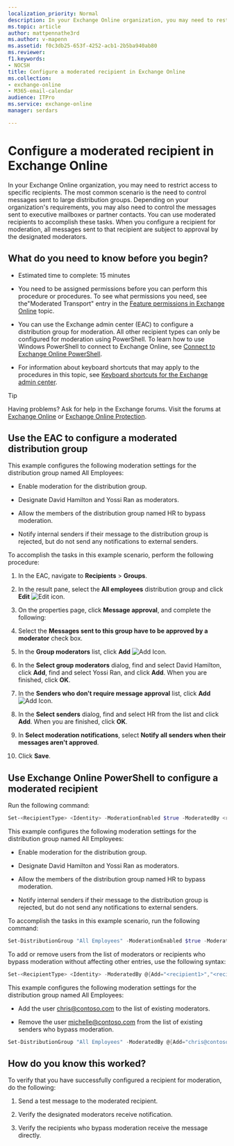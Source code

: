 ```yaml
---
localization_priority: Normal
description: In your Exchange Online organization, you may need to restrict access to specific recipients. The most common scenario is the need to control messages sent to large distribution groups. Depending on your organization's requirements, you may also need to control the messages sent to executive mailboxes or partner contacts. You can use moderated recipients to accomplish these tasks. When you configure a recipient for moderation, all messages sent to that recipient are subject to approval by the designated moderators.
ms.topic: article
author: mattpennathe3rd
ms.author: v-mapenn
ms.assetid: f0c3db25-653f-4252-acb1-2b5ba940ab80
ms.reviewer: 
f1.keywords:
- NOCSH
title: Configure a moderated recipient in Exchange Online
ms.collection: 
- exchange-online
- M365-email-calendar
audience: ITPro
ms.service: exchange-online
manager: serdars

---
```


# Configure a moderated recipient in Exchange Online

In your Exchange Online organization, you may need to restrict access to specific recipients. The most common scenario is the need to control messages sent to large distribution groups. Depending on your organization's requirements, you may also need to control the messages sent to executive mailboxes or partner contacts. You can use moderated recipients to accomplish these tasks. When you configure a recipient for moderation, all messages sent to that recipient are subject to approval by the designated moderators.

## What do you need to know before you begin?

- Estimated time to complete: 15 minutes

- You need to be assigned permissions before you can perform this procedure or procedures. To see what permissions you need, see the"Moderated Transport" entry in the [Feature permissions in Exchange Online](../permissions-exo/feature-permissions.md) topic.

- You can use the Exchange admin center (EAC) to configure a distribution group for moderation. All other recipient types can only be configured for moderation using PowerShell. To learn how to use Windows PowerShell to connect to Exchange Online, see [Connect to Exchange Online PowerShell](https://go.microsoft.com/fwlink/p/?linkid=396554).

- For information about keyboard shortcuts that may apply to the procedures in this topic, see [Keyboard shortcuts for the Exchange admin center](../accessibility/keyboard-shortcuts-in-admin-center.md).

> [!TIP]
> Having problems? Ask for help in the Exchange forums. Visit the forums at [Exchange Online](https://go.microsoft.com/fwlink/p/?linkId=267542) or [Exchange Online Protection](https://go.microsoft.com/fwlink/p/?linkId=285351).

## Use the EAC to configure a moderated distribution group
<a name="EMCtoConfigureModeration"> </a>

This example configures the following moderation settings for the distribution group named All Employees:

- Enable moderation for the distribution group.

- Designate David Hamilton and Yossi Ran as moderators.

- Allow the members of the distribution group named HR to bypass moderation.

- Notify internal senders if their message to the distribution group is rejected, but do not send any notifications to external senders.

To accomplish the tasks in this example scenario, perform the following procedure:

1. In the EAC, navigate to **Recipients** \> **Groups**.

2. In the result pane, select the **All employees** distribution group and click **Edit** ![Edit icon](../media/ITPro_EAC_EditIcon.gif).

3. On the properties page, click **Message approval**, and complete the following:

  1. Select the **Messages sent to this group have to be approved by a moderator** check box.

  2. In the **Group moderators** list, click **Add** ![Add Icon](../media/ITPro_EAC_AddIcon.gif).

  3. In the **Select group moderators** dialog, find and select David Hamilton, click **Add**, find and select Yossi Ran, and click **Add**. When you are finished, click **OK**.

  4. In the **Senders who don't require message approval** list, click **Add** ![Add Icon](../media/ITPro_EAC_AddIcon.gif).

  5. In the **Select senders** dialog, find and select HR from the list and click **Add**. When you are finished, click **OK**.

  6. In **Select moderation notifications**, select **Notify all senders when their messages aren't approved**.

4. Click **Save**.

## Use Exchange Online PowerShell to configure a moderated recipient
<a name="EMCtoConfigureModeration"> </a>

Run the following command:

```PowerShell
Set-<RecipientType> <Identity> -ModerationEnabled $true -ModeratedBy <recipient1,recipient2...> -ByPassModerationFromSendersOrMembers <recipient1,recipient2...> -SendModerationNotifications <Never | Always | Internal>
```

This example configures the following moderation settings for the distribution group named All Employees:

- Enable moderation for the distribution group.

- Designate David Hamilton and Yossi Ran as moderators.

- Allow the members of the distribution group named HR to bypass moderation.

- Notify internal senders if their message to the distribution group is rejected, but do not send any notifications to external senders.

To accomplish the tasks in this example scenario, run the following command:

```PowerShell
Set-DistributionGroup "All Employees" -ModerationEnabled $true -ModeratedBy "David Hamilton","Yossi Ran" -ByPassModerationFromSendersOrMembers HR -SendModerationNotifications Internal
```

To add or remove users from the list of moderators or recipients who bypass moderation without affecting other entries, use the following syntax:

```PowerShell
Set-<RecipientType> <Identity> -ModeratedBy @{Add="<recipient1>","<recipient2>"...; Remove="<recipient1>","<recipient2>"...} -ByPassModerationFromSendersOrMembers @{Add="<recipient1>","<recipient2>"...; Remove="<recipient1>","<recipient2>"...}
```

This example configures the following moderation settings for the distribution group named All Employees:

- Add the user chris@contoso.com to the list of existing moderators.

- Remove the user michelle@contoso.com from the list of existing senders who bypass moderation.

```PowerShell
Set-DistributionGroup "All Employees" -ModeratedBy @{Add="chris@contoso.com"} -ByPassModerationFromSendersOrMembers @{Remove="michelle@contoso.com"
```

## How do you know this worked?

To verify that you have successfully configured a recipient for moderation, do the following:

1. Send a test message to the moderated recipient.

2. Verify the designated moderators receive notification.

3. Verify the recipients who bypass moderation receive the message directly.
